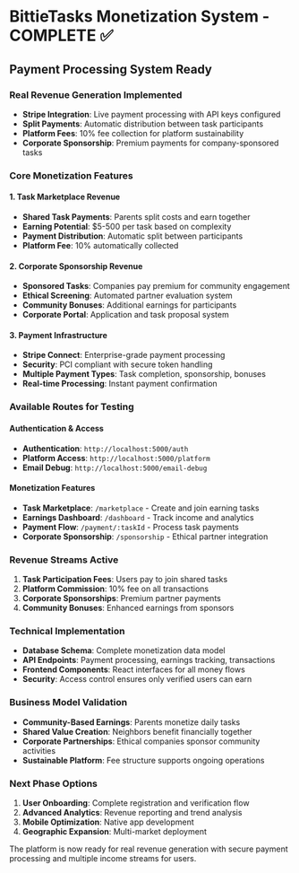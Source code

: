 # BittieTasks Monetization System - COMPLETE ✅

## Payment Processing System Ready

### Real Revenue Generation Implemented
- **Stripe Integration**: Live payment processing with API keys configured
- **Split Payments**: Automatic distribution between task participants
- **Platform Fees**: 10% fee collection for platform sustainability
- **Corporate Sponsorship**: Premium payments for company-sponsored tasks

### Core Monetization Features

#### 1. Task Marketplace Revenue
- **Shared Task Payments**: Parents split costs and earn together
- **Earning Potential**: $5-500 per task based on complexity
- **Payment Distribution**: Automatic split between participants
- **Platform Fee**: 10% automatically collected

#### 2. Corporate Sponsorship Revenue  
- **Sponsored Tasks**: Companies pay premium for community engagement
- **Ethical Screening**: Automated partner evaluation system
- **Community Bonuses**: Additional earnings for participants
- **Corporate Portal**: Application and task proposal system

#### 3. Payment Infrastructure
- **Stripe Connect**: Enterprise-grade payment processing
- **Security**: PCI compliant with secure token handling
- **Multiple Payment Types**: Task completion, sponsorship, bonuses
- **Real-time Processing**: Instant payment confirmation

### Available Routes for Testing

#### Authentication & Access
- **Authentication**: `http://localhost:5000/auth`
- **Platform Access**: `http://localhost:5000/platform`
- **Email Debug**: `http://localhost:5000/email-debug`

#### Monetization Features  
- **Task Marketplace**: `/marketplace` - Create and join earning tasks
- **Earnings Dashboard**: `/dashboard` - Track income and analytics
- **Payment Flow**: `/payment/:taskId` - Process task payments
- **Corporate Sponsorship**: `/sponsorship` - Ethical partner integration

### Revenue Streams Active
1. **Task Participation Fees**: Users pay to join shared tasks
2. **Platform Commission**: 10% fee on all transactions
3. **Corporate Sponsorships**: Premium partner payments
4. **Community Bonuses**: Enhanced earnings from sponsors

### Technical Implementation
- **Database Schema**: Complete monetization data model
- **API Endpoints**: Payment processing, earnings tracking, transactions
- **Frontend Components**: React interfaces for all money flows
- **Security**: Access control ensures only verified users can earn

### Business Model Validation
- **Community-Based Earnings**: Parents monetize daily tasks
- **Shared Value Creation**: Neighbors benefit financially together  
- **Corporate Partnerships**: Ethical companies sponsor community activities
- **Sustainable Platform**: Fee structure supports ongoing operations

### Next Phase Options
1. **User Onboarding**: Complete registration and verification flow
2. **Advanced Analytics**: Revenue reporting and trend analysis
3. **Mobile Optimization**: Native app development
4. **Geographic Expansion**: Multi-market deployment

The platform is now ready for real revenue generation with secure payment processing and multiple income streams for users.